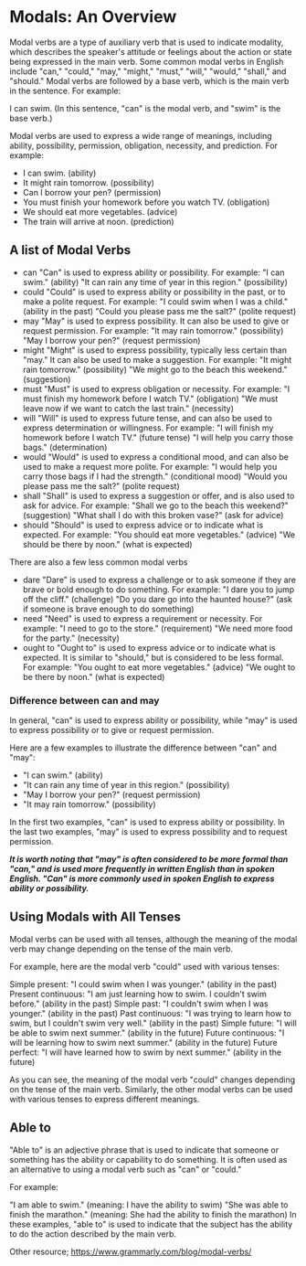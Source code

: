 # Modals: An Overview

Modal verbs are a type of auxiliary verb that is used to indicate modality, which
describes the speaker's attitude or feelings about the action or state being expressed
in the main verb. Some common modal verbs in English include "can," "could," "may,"
"might," "must," "will," "would," "shall," and "should." Modal verbs are followed by a
base verb, which is the main verb in the sentence. For example:

I can swim. (In this sentence, "can" is the modal verb, and "swim" is the base verb.)

Modal verbs are used to express a wide range of meanings, including ability,
possibility, permission, obligation, necessity, and prediction. For example:

- I can swim. (ability)
- It might rain tomorrow. (possibility)
- Can I borrow your pen? (permission)
- You must finish your homework before you watch TV. (obligation)
- We should eat more vegetables. (advice)
- The train will arrive at noon. (prediction)

## A list of Modal Verbs

- can "Can" is used to express ability or possibility. For example: "I can swim."
  (ability) "It can rain any time of year in this region." (possibility)
- could "Could" is used to express ability or possibility in the past, or to make a
  polite request. For example: "I could swim when I was a child." (ability in the past)
  "Could you please pass me the salt?" (polite request)
- may "May" is used to express possibility. It can also be used to give or request
  permission. For example: "It may rain tomorrow." (possibility) "May I borrow your
  pen?" (request permission)
- might "Might" is used to express possibility, typically less certain than "may." It
  can also be used to make a suggestion. For example: "It might rain tomorrow."
  (possibility) "We might go to the beach this weekend." (suggestion)
- must "Must" is used to express obligation or necessity. For example: "I must finish my
  homework before I watch TV." (obligation) "We must leave now if we want to catch the
  last train." (necessity)
- will "Will" is used to express future tense, and can also be used to express
  determination or willingness. For example: "I will finish my homework before I watch
  TV." (future tense) "I will help you carry those bags." (determination)
- would "Would" is used to express a conditional mood, and can also be used to make a
  request more polite. For example: "I would help you carry those bags if I had the
  strength." (conditional mood) "Would you please pass me the salt?" (polite request)
- shall "Shall" is used to express a suggestion or offer, and is also used to ask for
  advice. For example: "Shall we go to the beach this weekend?" (suggestion) "What shall
  I do with this broken vase?" (ask for advice)
- should "Should" is used to express advice or to indicate what is expected. For
  example: "You should eat more vegetables." (advice) "We should be there by noon."
  (what is expected)

There are also a few less common modal verbs

- dare "Dare" is used to express a challenge or to ask someone if they are brave or bold
  enough to do something. For example: "I dare you to jump off the cliff." (challenge)
  "Do you dare go into the haunted house?" (ask if someone is brave enough to do
  something)
- need "Need" is used to express a requirement or necessity. For example: "I need to go
  to the store." (requirement) "We need more food for the party." (necessity)
- ought to "Ought to" is used to express advice or to indicate what is expected. It is
  similar to "should," but is considered to be less formal. For example: "You ought to
  eat more vegetables." (advice) "We ought to be there by noon." (what is expected)

### Difference between can and may

In general, "can" is used to express ability or possibility, while "may" is used to
express possibility or to give or request permission.

Here are a few examples to illustrate the difference between "can" and "may":

- "I can swim." (ability)
- "It can rain any time of year in this region." (possibility)
- "May I borrow your pen?" (request permission)
- "It may rain tomorrow." (possibility)

In the first two examples, "can" is used to express ability or possibility. In the last
two examples, "may" is used to express possibility and to request permission.

**_It is worth noting that "may" is often considered to be more formal than "can," and
is used more frequently in written English than in spoken English. "Can" is more
commonly used in spoken English to express ability or possibility._**

## Using Modals with All Tenses

Modal verbs can be used with all tenses, although the meaning of the modal verb may
change depending on the tense of the main verb.

For example, here are the modal verb "could" used with various tenses:

Simple present: "I could swim when I was younger." (ability in the past) Present
continuous: "I am just learning how to swim. I couldn't swim before." (ability in the
past) Simple past: "I couldn't swim when I was younger." (ability in the past) Past
continuous: "I was trying to learn how to swim, but I couldn't swim very well." (ability
in the past) Simple future: "I will be able to swim next summer." (ability in the
future) Future continuous: "I will be learning how to swim next summer." (ability in the
future) Future perfect: "I will have learned how to swim by next summer." (ability in
the future)

As you can see, the meaning of the modal verb "could" changes depending on the tense of
the main verb. Similarly, the other modal verbs can be used with various tenses to
express different meanings.

## Able to

"Able to" is an adjective phrase that is used to indicate that someone or something has
the ability or capability to do something. It is often used as an alternative to using a
modal verb such as "can" or "could."

For example:

"I am able to swim." (meaning: I have the ability to swim) "She was able to finish the
marathon." (meaning: She had the ability to finish the marathon) In these examples,
"able to" is used to indicate that the subject has the ability to do the action
described by the main verb.

Other resource; https://www.grammarly.com/blog/modal-verbs/
